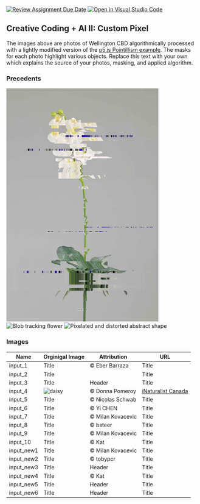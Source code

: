 [![Review Assignment Due Date](https://classroom.github.com/assets/deadline-readme-button-22041afd0340ce965d47ae6ef1cefeee28c7c493a6346c4f15d667ab976d596c.svg)](https://classroom.github.com/a/jTsmcDjg)
[![Open in Visual Studio Code](https://classroom.github.com/assets/open-in-vscode-2e0aaae1b6195c2367325f4f02e2d04e9abb55f0b24a779b69b11b9e10269abc.svg)](https://classroom.github.com/online_ide?assignment_repo_id=19435023&assignment_repo_type=AssignmentRepo)
## Creative Coding + AI II: Custom Pixel

The images above are photos of Wellington CBD algorithmically processed with a lightly modified version of the [p5.js Pointillism example](https://p5js.org/examples/image-pointillism.html). The masks for each photo highlight various objects. Replace this text with your own which explains the source of your photos, masking, and applied algorithm.

### Precedents
<img src = "/assets/barcodeFlower.png" alt = "Distorted flower to form barcodes" width = "400px"/>
<img src = "https://cdn.cosmos.so/8b16cb07-fb2f-47ac-a34e-ceb496506399?format=jpeg" alt = "Blob tracking flower" width = "400px"/>
<img src = "https://i.pinimg.com/736x/92/10/ee/9210ee9f67b3ef86c95b3ebab499eee9.jpg" alt = "Pixelated and distorted abstract shape" width = "400px"/>

### Images
| Name | Orginigal Image | Attribution | URL |
| ---- | --------------- | ----------- | --- |
| input_1 | Title | © Eber Barraza  | Title |
| input_2 | Title |  | Title |
| input_3 | Title | Header | Title |
| input_4 | ![daisy](https://www.inaturalist.org/photos/337990) | © Donna Pomeroy | [	iNaturalist Canada](https://www.inaturalist.org/photos/337990) |
| input_5 | Title |  © Nicolas Schwab | Title |
| input_6 | Title | © Yi CHEN | Title |
| input_7 | Title |  © Milan Kovacevic | Title |
| input_8 | Title | © bsteer | Title |
| input_9 | Title |  © Milan Kovacevic | Title |
| input_10 | Title | © Kat | Title |
| input_new1 | Title | © Milan Kovacevic | Title |
| input_new2 | Title | © tobypcr | Title |
| input_new3 | Title | Header | Title |
| input_new4 | Title | © Kat | Title |
| input_new5 | Title | Header | Title |
| input_new6 | Title | Header | Title |

